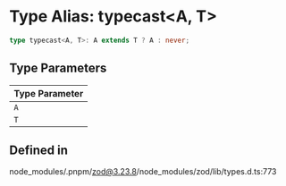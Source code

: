 # Type Alias: typecast\<A, T\>

```ts
type typecast<A, T>: A extends T ? A : never;
```

## Type Parameters

| Type Parameter |
| ------ |
| `A` |
| `T` |

## Defined in

node\_modules/.pnpm/zod@3.23.8/node\_modules/zod/lib/types.d.ts:773
